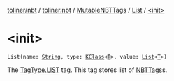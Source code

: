 [toliner/nbt](../../../index.md) / [toliner.nbt](../../index.md) / [MutableNBTTags](../index.md) / [List](index.md) / [&lt;init&gt;](./-init-.md)

# &lt;init&gt;

`List(name: `[`String`](https://kotlinlang.org/api/latest/jvm/stdlib/kotlin/-string/index.html)`, type: `[`KClass`](https://kotlinlang.org/api/latest/jvm/stdlib/kotlin.reflect/-k-class/index.html)`<`[`T`](index.md#T)`>, value: `[`List`](https://kotlinlang.org/api/latest/jvm/stdlib/kotlin.collections/-list/index.html)`<`[`T`](index.md#T)`>)`

The [TagType.LIST](../../-tag-type/-l-i-s-t.md) tag.
This tag stores list of [NBTTags](../../-n-b-t-tags/index.md)s.

